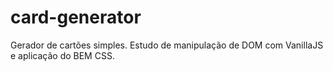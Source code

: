 # card-generator
Gerador de cartões simples. Estudo de manipulação de DOM com VanillaJS e aplicação do BEM CSS.
